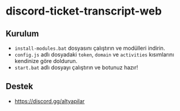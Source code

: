 # discord-ticket-transcript-web

## Kurulum
- `install-modules.bat` dosyasını çalıştırın ve modülleri indirin.
- `config.js` adlı dosyadaki `token`, `domain` ve `activities` kısımlarını kendinize göre doldurun.
- `start.bat` adlı dosyayı çalıştırın ve botunuz hazır!

## Destek
- https://discord.gg/altyapilar